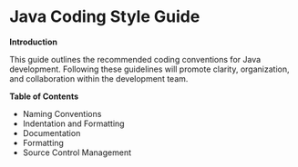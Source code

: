 # Java Coding Style Guide

**Introduction**

This guide outlines the recommended coding conventions for Java development. Following these guidelines will promote clarity, organization, and collaboration within the development team.

**Table of Contents**
  + Naming Conventions
  + Indentation and Formatting
  + Documentation
  + Formatting 
  + Source Control Management




